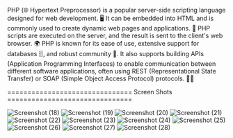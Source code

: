 
PHP (🌐 Hypertext Preprocessor) is a popular server-side scripting language designed for web development. 🖥️ It can be embedded into HTML and is commonly used to create dynamic web pages and applications. 📄 PHP scripts are executed on the server, and the result is sent to the client's web browser. 🌍 PHP is known for its ease of use, extensive support for databases 🗄️, and robust community 👥. It also supports building APIs (Application Programming Interfaces) to enable communication between different software applications, often using REST (Representational State Transfer) or SOAP (Simple Object Access Protocol) protocols. 🔗📡

=============================== Screen Shots ===============================

![Screenshot (18)](https://github.com/krish-radadiya/php-api/assets/113992828/8c40b553-2616-497c-8cc6-b0cb85858799)
![Screenshot (19)](https://github.com/krish-radadiya/php-api/assets/113992828/c102ffc3-d365-4cb3-88a6-fb8770721abf)
![Screenshot (20)](https://github.com/krish-radadiya/php-api/assets/113992828/f3741761-a01c-4891-b05a-5bbf26a65db0)
![Screenshot (21)](https://github.com/krish-radadiya/php-api/assets/113992828/12f8f0ff-421e-4683-9e52-36c4ad6d9517)
![Screenshot (22)](https://github.com/krish-radadiya/php-api/assets/113992828/defc07ef-abaa-4933-87ac-c928dcf9e9c9)
![Screenshot (23)](https://github.com/krish-radadiya/php-api/assets/113992828/4ca55dbe-d3b7-49b5-9e14-22f09e7ed43d)
![Screenshot (24)](https://github.com/krish-radadiya/php-api/assets/113992828/001b71bc-a963-4876-b6c2-b0466e0303b0)
![Screenshot (25)](https://github.com/krish-radadiya/php-api/assets/113992828/100aab70-d52a-41e9-afac-f7bf53b24dbd)
![Screenshot (26)](https://github.com/krish-radadiya/php-api/assets/113992828/e5721fbb-99a5-4dc4-bee9-04b66e942036)
![Screenshot (27)](https://github.com/krish-radadiya/php-api/assets/113992828/0d650bd1-5455-461d-8051-e933f7c52cf3)
![Screenshot (28)](https://github.com/krish-radadiya/php-api/assets/113992828/69d41dcc-c5db-484b-bd5d-e68c290d2bb6)
